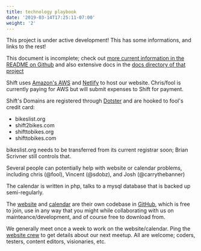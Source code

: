 ```yaml
---
title: technology playbook
date: '2019-03-14T17:25:11-07:00'
weight: '2'
---
```


This project is under active development!  This has some informations, and links to the rest!

This document is incomplete;  check out [more current information in the README on Github](https://github.com/shift-org/shift-docs#overview) and also extensive docs in the [docs directory of that project](https://github.com/shift-org/shift-docs/tree/master/docs)

Shift uses [Amazon's AWS](https://aws.amazon.com) and [Netlify](https://www.netlify.com) to host our website.  Chris/fool is currently paying for AWS but will submit expenses to Shift for payment.

Shift's Domains are registered through [Dotster](https://www.dotster.com) and are hooked to fool's credit card:

- bikeslist.org
- shift2bikes.com
- shifttobikes.org
- shifttobikes.com


bikeslist.org needs to be transferred from its current registrar soon;  Brian Scrivner still controls that.

Several people can potentially help with website or calendar problems, including chris (@fool), Vincent (@sdobz), and Josh (@carrythebanner)

The calendar is written in php, talks to a mysql database that is backed up semi-regularly.


The [website](https://www.bikeslist.org) and [calendar](https://bikeslist.org/calendar/) are their own codebase in [GitHub](https://github.com), which is free to join, use in any way that you might while collaborating with us on mainteance/development, and of course free to download from.

We generally meet once a week to work on the website/calendar.  Ping the [website crew](mailto:bikecal@bikeslist.org) to get details about our next meetup.  All are welcome;  coders, testers, content editors, visionaries, etc.

